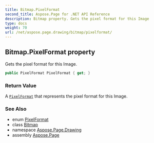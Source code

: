```yaml
---
title: Bitmap.PixelFormat
second_title: Aspose.Page for .NET API Reference
description: Bitmap property. Gets the pixel format for this Image
type: docs
weight: 70
url: /net/aspose.page.drawing/bitmap/pixelformat/
---
```

## Bitmap.PixelFormat property

Gets the pixel format for this Image.

```csharp
public PixelFormat PixelFormat { get; }
```

### Return Value

A [`PixelFormat`](../../../aspose.page.drawing.imaging/pixelformat/) that represents the pixel format for this Image.

### See Also

* enum [PixelFormat](../../../aspose.page.drawing.imaging/pixelformat/)
* class [Bitmap](../)
* namespace [Aspose.Page.Drawing](../../bitmap/)
* assembly [Aspose.Page](../../../)


